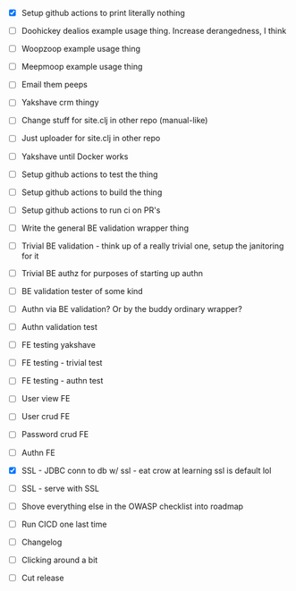 - [x] Setup github actions to print literally nothing

- [ ] Doohickey dealios example usage thing. Increase derangedness, I think
- [ ] Woopzoop example usage thing
- [ ] Meepmoop example usage thing
- [ ] Email them peeps
- [ ] Yakshave crm thingy
- [ ] Change stuff for site.clj in other repo (manual-like)
- [ ] Just uploader for site.clj in other repo

- [ ] Yakshave until Docker works
- [ ] Setup github actions to test the thing
- [ ] Setup github actions to build the thing
- [ ] Setup github actions to run ci on PR's

- [ ] Write the general BE validation wrapper thing
- [ ] Trivial BE validation - think up of a really trivial one, setup the janitoring for it
- [ ] Trivial BE authz for purposes of starting up authn
- [ ] BE validation tester of some kind
- [ ] Authn via BE validation? Or by the buddy ordinary wrapper?
- [ ] Authn validation test

- [ ] FE testing yakshave
- [ ] FE testing - trivial test
- [ ] FE testing - authn test
- [ ] User view FE
- [ ] User crud FE
- [ ] Password crud FE
- [ ] Authn FE

- [x] SSL - JDBC conn to db w/ ssl - eat crow at learning ssl is default lol
- [ ] SSL - serve with SSL
- [ ] Shove everything else in the OWASP checklist into roadmap

- [ ] Run CICD one last time
- [ ] Changelog
- [ ] Clicking around a bit
- [ ] Cut release
